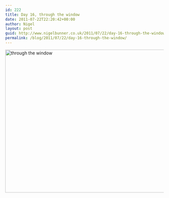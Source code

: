```yaml
---
id: 222
title: Day 16, through the window
date: 2011-07-22T22:20:42+00:00
author: Nigel
layout: post
guid: http://www.nigelbunner.co.uk/2011/07/22/day-16-through-the-window/
permalink: /blog/2011/07/22/day-16-through-the-window/
---
```

[<img src="http://farm7.static.flickr.com/6141/5965309052_48593d6ab7_z.jpg" width="640" height="454" alt="through the window" />](http://www.flickr.com/photos/icklephotos/5965309052/ "through the window by icle fotos, on Flickr")